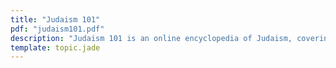 ```yaml
---
title: "Judaism 101"
pdf: "judaism101.pdf"
description: "Judaism 101 is an online encyclopedia of Judaism, covering Jewish beliefs, people, places, things, language, scripture, holidays, practices and customs, by Tracey Rich, a Jewish scholar."
template: topic.jade
---
```

